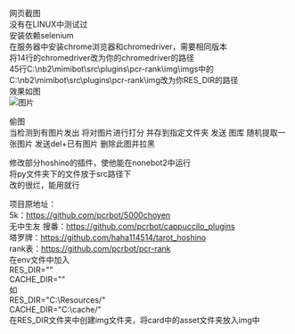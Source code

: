 网页截图  
没有在LINUX中测试过  
安装依赖selenium  
在服务器中安装chrome浏览器和chromedriver，需要相同版本  
将14行的chromedriver改为你的chromedriver的路径  
45行C:\nb2\mimibot\src\plugins\pcr-rank\img\imgs中的C:\nb2\mimibot\src\plugins\pcr-rank\img改为你RES_DIR的路径  
效果如图   
![图片](https://user-images.githubusercontent.com/81564864/134751761-2df7eb04-efa0-4327-8cba-4f6cb593e968.png)  
   

偷图  
当检测到有图片发出  将对图片进行打分  并存到指定文件夹  发送  图库 随机提取一张图片  发送del+已有图片  删除此图并拉黑

修改部分hoshino的插件，使他能在nonebot2中运行  
将py文件夹下的文件放于src路径下  
改的很烂，能用就行  

项目原地址：  
5k：https://github.com/pcrbot/5000choyen  
无中生友 搜番：https://github.com/pcrbot/cappuccilo_plugins    
塔罗牌：https://github.com/haha114514/tarot_hoshino  
rank表：https://github.com/pcrbot/pcr-rank  
在env文件中加入  
RES_DIR=""  
CACHE_DIR=""  
如  
RES_DIR="C:\Resources/"  
CACHE_DIR="C:\cache/"  
在RES_DIR文件夹中创建img文件夹，将card中的asset文件夹放入img中  

